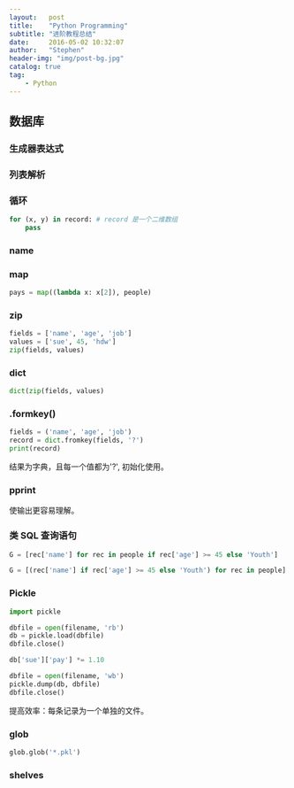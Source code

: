 ```yaml
---
layout:   post
title:    "Python Programming"
subtitle: "进阶教程总结"
date:     2016-05-02 10:32:07
author:   "Stephen"
header-img: "img/post-bg.jpg"
catalog: true
tag:
    - Python
---
```


## 数据库

### 生成器表达式

### 列表解析

### 循环

``` python
for (x, y) in record: # record 是一个二维数组
    pass
```

### __name__

### map

``` python
pays = map((lambda x: x[2]), people)
```


### zip

``` python
fields = ['name', 'age', 'job']
values = ['sue', 45, 'hdw']
zip(fields, values)
```

### dict

``` python
dict(zip(fields, values)
```

### .formkey()

``` python
fields = ('name', 'age', 'job')
record = dict.fromkey(fields, '?')
print(record)
```
结果为字典，且每一个值都为'?', 初始化使用。

### pprint

使输出更容易理解。

### 类 SQL 查询语句

``` python
G = [rec['name'] for rec in people if rec['age'] >= 45 else 'Youth']

G = [(rec['name'] if rec['age'] >= 45 else 'Youth') for rec in people]
```

### **Pickle**

``` python
import pickle

dbfile = open(filename, 'rb')
db = pickle.load(dbfile)
dbfile.close()

db['sue']['pay'] *= 1.10

dbfile = open(filename, 'wb')
pickle.dump(db, dbfile)
dbfile.close()
```

提高效率：每条记录为一个单独的文件。



### glob

``` python
glob.glob('*.pkl')
```


### **shelves**


